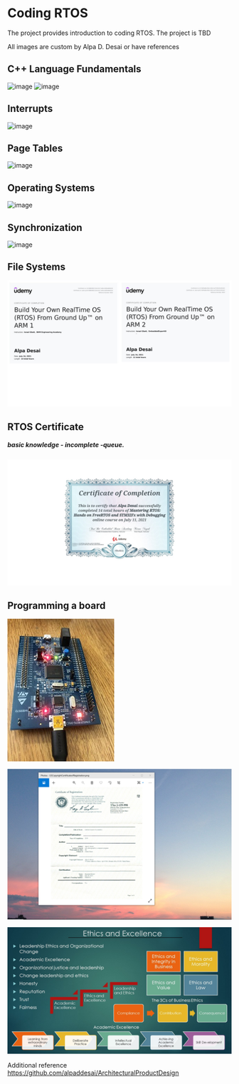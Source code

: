 # Coding RTOS

The project provides introduction to coding RTOS. The project is TBD

All images are custom by Alpa D. Desai or have references

## C++ Language Fundamentals
![image](CplusplusDVCertificate.jpg)
![image](CertificateCplusplus.png)

## Interrupts
![image](RTOSImage.jpg)

## Page Tables
![image](PageTables.jpg)

## Operating Systems
![image](OperatingSystem.jpg)

## Synchronization
![image](Synchronization.jpg)

## File Systems
![image](certification.jpg)

## RTOS Certificate
##### basic knowledge - incomplete -queue. 

![image](RTOS_Certificate.jpg)

## Programming a board
![image](ProgrammingBoard.jpg)

![image](USCopyrightCertificate.png)

![image](Ethics.jpg)

Additional reference https://github.com/alpaddesai/ArchitecturalProductDesign
